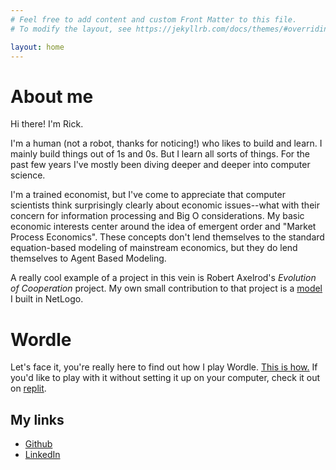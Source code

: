 ```yaml
---
# Feel free to add content and custom Front Matter to this file.
# To modify the layout, see https://jekyllrb.com/docs/themes/#overriding-theme-defaults

layout: home
---
```


# About me

Hi there! I'm Rick.

I'm a human (not a robot, thanks for noticing!) who likes to build and learn. I mainly build things out of 1s and 0s. But I learn all sorts of things. For the past few years I've mostly been diving deeper and deeper into computer science. 

I'm a trained economist, but I've come to appreciate that computer scientists think surprisingly clearly about economic issues--what with their concern for information processing and Big O considerations. My basic economic interests center around the idea of emergent order and "Market Process Economics". These concepts don't lend themselves to the standard equation-based modeling of mainstream economics, but they do lend themselves to Agent Based Modeling. 

A really cool example of a project in this vein is Robert Axelrod's *Evolution of Cooperation* project. My own small contribution to that project is a [model](https://github.com/RickWeber/Prisoners_Dilemma_ABM) I built in NetLogo. 

# Wordle

Let's face it, you're really here to find out how I play Wordle. 
[This is how.](https://github.com/RickWeber/wordle_search) If you'd like to play
with it without setting it up on your computer, check it out on
[replit](https://replit.com/@RickWeber/wordlesearch#.replit). 

## My links

* [Github](https://github.com/RickWeber)
* [LinkedIn](https://www.linkedin.com/in/another-rick-weber/)
